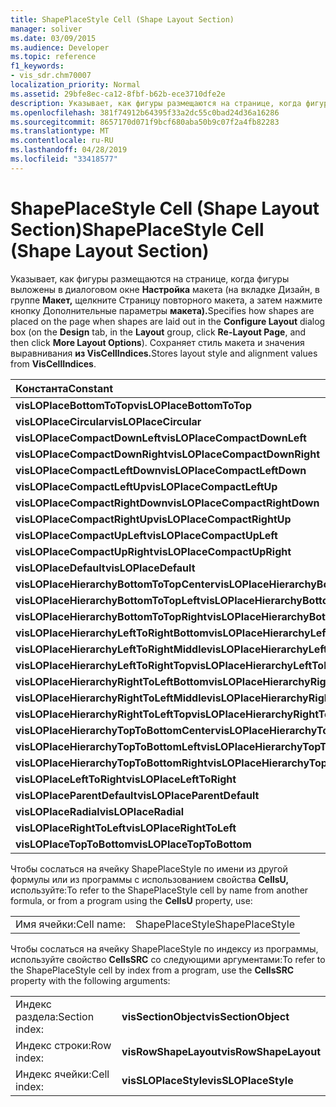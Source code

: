```yaml
---
title: ShapePlaceStyle Cell (Shape Layout Section)
manager: soliver
ms.date: 03/09/2015
ms.audience: Developer
ms.topic: reference
f1_keywords:
- vis_sdr.chm70007
localization_priority: Normal
ms.assetid: 29bfe8ec-ca12-8fbf-b62b-ece3710dfe2e
description: Указывает, как фигуры размещаются на странице, когда фигуры размещаются в диалоговом окне Настройка макета (на вкладке Дизайн, в группе Макет, щелкните Re-Layout страницу, а затем нажмите кнопку Дополнительные параметры макета). Сохраняет стиль макета и значения выравнивания из VisCellIndices.
ms.openlocfilehash: 381f74912b64395f33a2dc55c0bad24d36a16286
ms.sourcegitcommit: 8657170d071f9bcf680aba50b9c07f2a4fb82283
ms.translationtype: MT
ms.contentlocale: ru-RU
ms.lasthandoff: 04/28/2019
ms.locfileid: "33418577"
---
```

# <a name="shapeplacestyle-cell-shape-layout-section"></a><span data-ttu-id="85eae-104">ShapePlaceStyle Cell (Shape Layout Section)</span><span class="sxs-lookup"><span data-stu-id="85eae-104">ShapePlaceStyle Cell (Shape Layout Section)</span></span>

<span data-ttu-id="85eae-105">Указывает, как фигуры размещаются на странице, когда фигуры выложены  в диалоговом окне **Настройка** макета (на вкладке Дизайн, в группе **Макет,** щелкните Страницу повторного макета, а затем нажмите кнопку Дополнительные параметры **макета).**</span><span class="sxs-lookup"><span data-stu-id="85eae-105">Specifies how shapes are placed on the page when shapes are laid out in the **Configure Layout** dialog box (on the **Design** tab, in the **Layout** group, click **Re-Layout Page**, and then click **More Layout Options**).</span></span> <span data-ttu-id="85eae-106">Сохраняет стиль макета и значения выравнивания **из VisCellIndices.**</span><span class="sxs-lookup"><span data-stu-id="85eae-106">Stores layout style and alignment values from **VisCellIndices**.</span></span> 
  
|<span data-ttu-id="85eae-107">**Константа**</span><span class="sxs-lookup"><span data-stu-id="85eae-107">**Constant**</span></span>|<span data-ttu-id="85eae-108">**Значение**</span><span class="sxs-lookup"><span data-stu-id="85eae-108">**Value**</span></span>|
|:-----|:-----|
|<span data-ttu-id="85eae-109">**visLOPlaceBottomToTop**</span><span class="sxs-lookup"><span data-stu-id="85eae-109">**visLOPlaceBottomToTop**</span></span> <br/> |<span data-ttu-id="85eae-110">4 </span><span class="sxs-lookup"><span data-stu-id="85eae-110">4</span></span>  <br/> |
|<span data-ttu-id="85eae-111">**visLOPlaceCircular**</span><span class="sxs-lookup"><span data-stu-id="85eae-111">**visLOPlaceCircular**</span></span> <br/> |<span data-ttu-id="85eae-112">6 </span><span class="sxs-lookup"><span data-stu-id="85eae-112">6</span></span>  <br/> |
|<span data-ttu-id="85eae-113">**visLOPlaceCompactDownLeft**</span><span class="sxs-lookup"><span data-stu-id="85eae-113">**visLOPlaceCompactDownLeft**</span></span> <br/> |<span data-ttu-id="85eae-114">14 </span><span class="sxs-lookup"><span data-stu-id="85eae-114">14</span></span>  <br/> |
|<span data-ttu-id="85eae-115">**visLOPlaceCompactDownRight**</span><span class="sxs-lookup"><span data-stu-id="85eae-115">**visLOPlaceCompactDownRight**</span></span> <br/> |<span data-ttu-id="85eae-116">7 </span><span class="sxs-lookup"><span data-stu-id="85eae-116">7</span></span>  <br/> |
|<span data-ttu-id="85eae-117">**visLOPlaceCompactLeftDown**</span><span class="sxs-lookup"><span data-stu-id="85eae-117">**visLOPlaceCompactLeftDown**</span></span> <br/> |<span data-ttu-id="85eae-118">13</span><span class="sxs-lookup"><span data-stu-id="85eae-118">13</span></span>  <br/> |
|<span data-ttu-id="85eae-119">**visLOPlaceCompactLeftUp**</span><span class="sxs-lookup"><span data-stu-id="85eae-119">**visLOPlaceCompactLeftUp**</span></span> <br/> |<span data-ttu-id="85eae-120">12 </span><span class="sxs-lookup"><span data-stu-id="85eae-120">12</span></span>  <br/> |
|<span data-ttu-id="85eae-121">**visLOPlaceCompactRightDown**</span><span class="sxs-lookup"><span data-stu-id="85eae-121">**visLOPlaceCompactRightDown**</span></span> <br/> |<span data-ttu-id="85eae-122">8 </span><span class="sxs-lookup"><span data-stu-id="85eae-122">8</span></span>  <br/> |
|<span data-ttu-id="85eae-123">**visLOPlaceCompactRightUp**</span><span class="sxs-lookup"><span data-stu-id="85eae-123">**visLOPlaceCompactRightUp**</span></span> <br/> |<span data-ttu-id="85eae-124">9 </span><span class="sxs-lookup"><span data-stu-id="85eae-124">9</span></span>  <br/> |
|<span data-ttu-id="85eae-125">**visLOPlaceCompactUpLeft**</span><span class="sxs-lookup"><span data-stu-id="85eae-125">**visLOPlaceCompactUpLeft**</span></span> <br/> |<span data-ttu-id="85eae-126">11</span><span class="sxs-lookup"><span data-stu-id="85eae-126">11</span></span>  <br/> |
|<span data-ttu-id="85eae-127">**visLOPlaceCompactUpRight**</span><span class="sxs-lookup"><span data-stu-id="85eae-127">**visLOPlaceCompactUpRight**</span></span> <br/> |<span data-ttu-id="85eae-128">10 </span><span class="sxs-lookup"><span data-stu-id="85eae-128">10</span></span>  <br/> |
|<span data-ttu-id="85eae-129">**visLOPlaceDefault**</span><span class="sxs-lookup"><span data-stu-id="85eae-129">**visLOPlaceDefault**</span></span> <br/> |<span data-ttu-id="85eae-130">0</span><span class="sxs-lookup"><span data-stu-id="85eae-130">0</span></span>  <br/> |
|<span data-ttu-id="85eae-131">**visLOPlaceHierarchyBottomToTopCenter**</span><span class="sxs-lookup"><span data-stu-id="85eae-131">**visLOPlaceHierarchyBottomToTopCenter**</span></span> <br/> |<span data-ttu-id="85eae-132">20</span><span class="sxs-lookup"><span data-stu-id="85eae-132">20</span></span>  <br/> |
|<span data-ttu-id="85eae-133">**visLOPlaceHierarchyBottomToTopLeft**</span><span class="sxs-lookup"><span data-stu-id="85eae-133">**visLOPlaceHierarchyBottomToTopLeft**</span></span> <br/> |<span data-ttu-id="85eae-134">19</span><span class="sxs-lookup"><span data-stu-id="85eae-134">19</span></span>  <br/> |
|<span data-ttu-id="85eae-135">**visLOPlaceHierarchyBottomToTopRight**</span><span class="sxs-lookup"><span data-stu-id="85eae-135">**visLOPlaceHierarchyBottomToTopRight**</span></span> <br/> |<span data-ttu-id="85eae-136">21</span><span class="sxs-lookup"><span data-stu-id="85eae-136">21</span></span>  <br/> |
|<span data-ttu-id="85eae-137">**visLOPlaceHierarchyLeftToRightBottom**</span><span class="sxs-lookup"><span data-stu-id="85eae-137">**visLOPlaceHierarchyLeftToRightBottom**</span></span> <br/> |<span data-ttu-id="85eae-138">24</span><span class="sxs-lookup"><span data-stu-id="85eae-138">24</span></span>  <br/> |
|<span data-ttu-id="85eae-139">**visLOPlaceHierarchyLeftToRightMiddle**</span><span class="sxs-lookup"><span data-stu-id="85eae-139">**visLOPlaceHierarchyLeftToRightMiddle**</span></span> <br/> |<span data-ttu-id="85eae-140">23</span><span class="sxs-lookup"><span data-stu-id="85eae-140">23</span></span>  <br/> |
|<span data-ttu-id="85eae-141">**visLOPlaceHierarchyLeftToRightTop**</span><span class="sxs-lookup"><span data-stu-id="85eae-141">**visLOPlaceHierarchyLeftToRightTop**</span></span> <br/> |<span data-ttu-id="85eae-142">22</span><span class="sxs-lookup"><span data-stu-id="85eae-142">22</span></span>  <br/> |
|<span data-ttu-id="85eae-143">**visLOPlaceHierarchyRightToLeftBottom**</span><span class="sxs-lookup"><span data-stu-id="85eae-143">**visLOPlaceHierarchyRightToLeftBottom**</span></span> <br/> |<span data-ttu-id="85eae-144">27</span><span class="sxs-lookup"><span data-stu-id="85eae-144">27</span></span>  <br/> |
|<span data-ttu-id="85eae-145">**visLOPlaceHierarchyRightToLeftMiddle**</span><span class="sxs-lookup"><span data-stu-id="85eae-145">**visLOPlaceHierarchyRightToLeftMiddle**</span></span> <br/> |<span data-ttu-id="85eae-146">26</span><span class="sxs-lookup"><span data-stu-id="85eae-146">26</span></span>  <br/> |
|<span data-ttu-id="85eae-147">**visLOPlaceHierarchyRightToLeftTop**</span><span class="sxs-lookup"><span data-stu-id="85eae-147">**visLOPlaceHierarchyRightToLeftTop**</span></span> <br/> |<span data-ttu-id="85eae-148">25</span><span class="sxs-lookup"><span data-stu-id="85eae-148">25</span></span>  <br/> |
|<span data-ttu-id="85eae-149">**visLOPlaceHierarchyTopToBottomCenter**</span><span class="sxs-lookup"><span data-stu-id="85eae-149">**visLOPlaceHierarchyTopToBottomCenter**</span></span> <br/> |<span data-ttu-id="85eae-150">17 </span><span class="sxs-lookup"><span data-stu-id="85eae-150">17</span></span>  <br/> |
|<span data-ttu-id="85eae-151">**visLOPlaceHierarchyTopToBottomLeft**</span><span class="sxs-lookup"><span data-stu-id="85eae-151">**visLOPlaceHierarchyTopToBottomLeft**</span></span> <br/> |<span data-ttu-id="85eae-152">16 </span><span class="sxs-lookup"><span data-stu-id="85eae-152">16</span></span>  <br/> |
|<span data-ttu-id="85eae-153">**visLOPlaceHierarchyTopToBottomRight**</span><span class="sxs-lookup"><span data-stu-id="85eae-153">**visLOPlaceHierarchyTopToBottomRight**</span></span> <br/> |<span data-ttu-id="85eae-154">18 </span><span class="sxs-lookup"><span data-stu-id="85eae-154">18</span></span>  <br/> |
|<span data-ttu-id="85eae-155">**visLOPlaceLeftToRight**</span><span class="sxs-lookup"><span data-stu-id="85eae-155">**visLOPlaceLeftToRight**</span></span> <br/> |<span data-ttu-id="85eae-156">2</span><span class="sxs-lookup"><span data-stu-id="85eae-156">2</span></span>  <br/> |
|<span data-ttu-id="85eae-157">**visLOPlaceParentDefault**</span><span class="sxs-lookup"><span data-stu-id="85eae-157">**visLOPlaceParentDefault**</span></span> <br/> |<span data-ttu-id="85eae-158">15</span><span class="sxs-lookup"><span data-stu-id="85eae-158">15</span></span>  <br/> |
|<span data-ttu-id="85eae-159">**visLOPlaceRadial**</span><span class="sxs-lookup"><span data-stu-id="85eae-159">**visLOPlaceRadial**</span></span> <br/> |<span data-ttu-id="85eae-160">3</span><span class="sxs-lookup"><span data-stu-id="85eae-160">3</span></span>  <br/> |
|<span data-ttu-id="85eae-161">**visLOPlaceRightToLeft**</span><span class="sxs-lookup"><span data-stu-id="85eae-161">**visLOPlaceRightToLeft**</span></span> <br/> |<span data-ttu-id="85eae-162">5 </span><span class="sxs-lookup"><span data-stu-id="85eae-162">5</span></span>  <br/> |
|<span data-ttu-id="85eae-163">**visLOPlaceTopToBottom**</span><span class="sxs-lookup"><span data-stu-id="85eae-163">**visLOPlaceTopToBottom**</span></span> <br/> |<span data-ttu-id="85eae-164">1</span><span class="sxs-lookup"><span data-stu-id="85eae-164">1</span></span>  <br/> |
   
<span data-ttu-id="85eae-165">Чтобы сослаться на ячейку ShapePlaceStyle по имени из другой формулы или из программы с использованием свойства **CellsU,** используйте:</span><span class="sxs-lookup"><span data-stu-id="85eae-165">To refer to the ShapePlaceStyle cell by name from another formula, or from a program using the **CellsU** property, use:</span></span> 
  
|||
|:-----|:-----|
|<span data-ttu-id="85eae-166">Имя ячейки:</span><span class="sxs-lookup"><span data-stu-id="85eae-166">Cell name:</span></span>  <br/> |<span data-ttu-id="85eae-167">ShapePlaceStyle</span><span class="sxs-lookup"><span data-stu-id="85eae-167">ShapePlaceStyle</span></span>  <br/> |
   
<span data-ttu-id="85eae-168">Чтобы сослаться на ячейку ShapePlaceStyle по индексу из программы, используйте свойство **CellsSRC** со следующими аргументами:</span><span class="sxs-lookup"><span data-stu-id="85eae-168">To refer to the ShapePlaceStyle cell by index from a program, use the **CellsSRC** property with the following arguments:</span></span> 
  
|||
|:-----|:-----|
|<span data-ttu-id="85eae-169">Индекс раздела:</span><span class="sxs-lookup"><span data-stu-id="85eae-169">Section index:</span></span>  <br/> |<span data-ttu-id="85eae-170">**visSectionObject**</span><span class="sxs-lookup"><span data-stu-id="85eae-170">**visSectionObject**</span></span> <br/> |
|<span data-ttu-id="85eae-171">Индекс строки:</span><span class="sxs-lookup"><span data-stu-id="85eae-171">Row index:</span></span>  <br/> |<span data-ttu-id="85eae-172">**visRowShapeLayout**</span><span class="sxs-lookup"><span data-stu-id="85eae-172">**visRowShapeLayout**</span></span> <br/> |
|<span data-ttu-id="85eae-173">Индекс ячейки:</span><span class="sxs-lookup"><span data-stu-id="85eae-173">Cell index:</span></span>  <br/> |<span data-ttu-id="85eae-174">**visSLOPlaceStyle**</span><span class="sxs-lookup"><span data-stu-id="85eae-174">**visSLOPlaceStyle**</span></span> <br/> |
   

